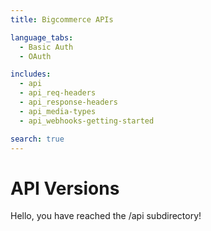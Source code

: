 ```yaml
---
title: Bigcommerce APIs

language_tabs:
  - Basic Auth
  - OAuth

includes:
  - api
  - api_req-headers
  - api_response-headers
  - api_media-types
  - api_webhooks-getting-started

search: true
---
```


# API Versions

Hello, you have reached the /api subdirectory! 

